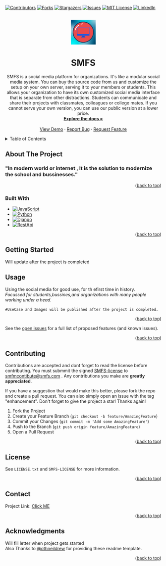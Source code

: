 <a name="readme-top"></a>
[![Contributors][contributors-shield]][contributors-url]
[![Forks][forks-shield]][forks-url]
[![Stargazers][stars-shield]][stars-url]
[![Issues][issues-shield]][issues-url]
[![MIT License][license-shield]][license-url]
[![LinkedIn][linkedin-shield]][linkedin-url]


<br />
<div align="center">
  <a href="https://github.com/leyuskckiran1510/SMFS">
    <img src="ExtensionFireFox/icon.png" alt="Logo" width="80" height="80">
  </a>

  <h1 align="center">SMFS</h1>

  <p align="center">
   SMFS is a social media platform for organizations. It's like a modular social media system. You can buy the source code from us and customize the setup on your own server, serving it to your members or students. This allows your organization to have its own customized social media interface that is separate from other distractions.
   Students can communicate and share their projects with classmates, colleagues or college mates. If you cannot serve your own version, you can use our public version at a lower price.
    <br />
    <a href="https://github.com/leyuskckiran1510/SMFS"><strong>Explore the docs »</strong></a>
    <br />
    <br />
    <a href="https://youtu.be/unknown">View Demo</a>
    ·
    <a href="https://github.com/leyuskckiran1510/SMFS/issues">Report Bug</a>
    ·
    <a href="https://github.com/leyuskckiran1510/SMFS/issues">Request Feature</a>
  </p>
</div>



<!-- TABLE OF CONTENTS -->
<details>
  <summary>Table of Contents</summary>
  <ol>
    <li>
      <a href="#about-the-project">About The Project</a>
      <ul>
        <li><a href="#built-with">Built With</a></li>
      </ul>
    </li>
    <li><a href="#usage">Usage</a></li>
    <li><a href="#roadmap">Roadmap</a></li>
    <li><a href="#contributing">Contributing</a></li>
    <li><a href="#license">License</a></li>
    <li><a href="#contact">Contact</a></li>
    <li><a href="#acknowledgments">Acknowledgments</a></li>
  </ol>
</details>



<!-- ABOUT THE PROJECT -->
## About The Project

<!--[![Product Name Screen Shot][product-screenshot]](https://github.com/leyuskc/SMFS)-->

### "In modern world or internet , It is the solution to modernize the school and bussinesses."

<p align="right">(<a href="#readme-top">back to top</a>)</p>



### Built With

* [![JavaScript][javascript]][javascriptorg]
* [![Python][python]][pythonorg]
* [![Django][django]][djangoorg]
* [![RestApi][restapi]][restapiorg]



<p align="right">(<a href="#readme-top">back to top</a>)</p>



<!-- GETTING STARTED -->
## Getting Started

Will update after the project is completed
<!-- 
### Prerequisites

You must obviously have a internet-browsers like `chrome`,`firefox`,`brave` ,`opera` etc...
### Installation

_Now the packages installation and file setup part.Follow the step below and you should be goto go._


1. Clone the repo
   ```sh
   git clone https://github.com/leyuskckiran1510/SMFS.git
   cd ./SMFS
   ```
   I assume you are in the code folder after this till to very end.
2. Now Install the Extension To Your Browser.
    <br>a) If You have `Chromium based browsers` like<br> 
    ```
    Google Chrome
    Microsoft Edge
    Brave
    Opera
    Vivaldi
    Epic Privacy Browser
    SRWare Iron
    Blisk
    Comodo Dragon
    Yandex Browser 
    ```
    a.1)Follow these steps
    ```
    Open Up Your Browser.
    Open up any of these link according to your browser name.

            Google Chrome/Brave:    chrome://extensions/
            Microsoft Edge:         edge://extensions/
            Opera:                  opera://extensions/
            Vivaldi:                vivaldi://extensions/
            For any browers:-       about://extensions/

    If you don't see your browser name then paste chrome's url other chromium based browser works with chrome url
    
           
    ```
    a.2) Click on `Load UnPack` or `Import`:<br>
    a.3) Now navigate towards the path of `step 1`<br>
    a.3) Select Folder with name `Extension`.

    <br>b) If You have `fireFox Based Browsers` like<br>
    ```
    Mozilla Firefox
    Waterfox
    Pale Moon
    Basilisk
    Seamonkey
    IceCat
    ```
    <br>b.1) Follow these steps:-
    ```
    Open Up Your Browser.
    Open This Link:-
                about:addons
    ```
    <br>b.2) On left hand side bar select Extension Tab
    <br>b.3) Click On Gear/Setting Icon
    <br>b.4) Select `Load From File` option.
    <br>b.5)Now navigate towards the path of `step 1`
    <br>b.6)Select Folder with name `Extension`.




<p align="right">(<a href="#readme-top">back to top</a>)</p>

 -->

<!-- USAGE EXAMPLES -->
## Usage

Using the social media for good use, for th efirst time in history.<br>
_Focussed for students,bussines,and organizations with many people working under a head._

<!-- _For more examples, please refer to the [Documentation](https://github.com/leyuskckiran1510/SMFS)._

_A Example or simple usecase video may be uploaded to youtube if uploaded then you can click this link [Video](https://youtu.be/xyz)_ -->

```md
#UseCase and Images will be published after the project is completed.
```


<p align="right">(<a href="#readme-top">back to top</a>)</p>


See the [open issues](https://github.com/leyuskckiran1510/SMFS/issues) for a full list of proposed features (and known issues).

<p align="right">(<a href="#readme-top">back to top</a>)</p>



<!-- CONTRIBUTING -->
## Contributing

Contributions are accepted and dont forget to read the license before contributing. You must submmit the signed [SMFS-license](https://github.com/leyuskckiran1510/SMFS/blob/main/SMFS-LICENSE) to [smfmcontibute@smfs.com](mailto:smfmcontibute@smfs.com) . Any contributions you make are **greatly appreciated**.

If you have a suggestion that would make this better, please fork the repo and create a pull request. You can also simply open an issue with the tag "enhancement".
Don't forget to give the project a star! Thanks again!

1. Fork the Project
2. Create your Feature Branch (`git checkout -b feature/AmazingFeature`)
3. Commit your Changes (`git commit -m 'Add some AmazingFeature'`)
4. Push to the Branch (`git push origin feature/AmazingFeature`)
5. Open a Pull Request

<p align="right">(<a href="#readme-top">back to top</a>)</p>



<!-- LICENSE -->
## License
See `LICENSE.txt` and `SMFS-LICENSE` for more information.

<p align="right">(<a href="#readme-top">back to top</a>)</p>



<!-- CONTACT -->
## Contact


Project Link: [Click ME](https://github.com/leyuskckiran1510/SMFS)

<p align="right">(<a href="#readme-top">back to top</a>)</p>



<!-- ACKNOWLEDGMENTS -->
## Acknowledgments

Will fill letter when project gets started<br>
Also Thanks to [@othneildrew](https://github.com/othneildrew/Best-README-Template) for providing these readme template.



<p align="right">(<a href="#readme-top">back to top</a>)</p>




[contributors-shield]: https://img.shields.io/github/contributors/leyuskckiran1510/SMFS.svg?style=for-the-badge
[contributors-url]: https://github.com/leyuskckiran1510/SMFS/graphs/contributors
[forks-shield]: https://img.shields.io/github/forks/leyuskckiran1510/SMFS.svg?style=for-the-badge
[forks-url]: https://github.com/leyuskckiran1510/SMFS/network/members
[stars-shield]: https://img.shields.io/github/stars/leyuskckiran1510/SMFS.svg?style=for-the-badge
[stars-url]: https://github.com/leyuskckiran1510/SMFS/stargazers
[issues-shield]: https://img.shields.io/github/issues/leyuskckiran1510/SMFS.svg?style=for-the-badge
[issues-url]: https://github.com/leyuskckiran1510/SMFS/issues
[license-shield]: https://img.shields.io/github/license/leyuskckiran1510/SMFS.svg?style=for-the-badge
[license-url]: https://github.com/leyuskckiran1510/SMFS/blob/master/LICENSE.txt
[linkedin-shield]: https://img.shields.io/badge/-LinkedIn-black.svg?style=for-the-badge&logo=linkedin&colorB=555
[linkedin-url]: https://linkedin.com/in/leyuskc
[product-screenshot]: images/screenshot.png
[javascript]:https://img.shields.io/badge/javascript-000000?style=for-the-badge&logo=javascript
[javascriptorg]:https://www.javascript.com/
[python]:https://img.shields.io/badge/python-000000?style=for-the-badge&logo=python
[pythonorg]:https://www.python.org/
[django]:https://img.shields.io/badge/django-000000?style=for-the-badge&logo=django
[djangoorg]:https://www.djangoproject.com/
[restapi]:https://img.shields.io/badge/restapi-000000?style=for-the-badge&logo=restapi
[restapiorg]:https://docs.github.com/en/rest?apiVersion=2022-11-28

